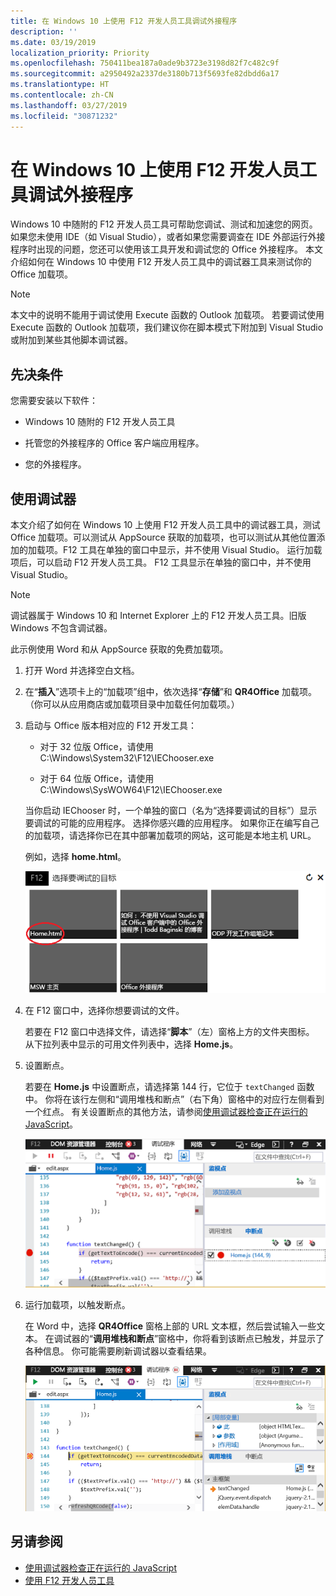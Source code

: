 ```yaml
---
title: 在 Windows 10 上使用 F12 开发人员工具调试外接程序
description: ''
ms.date: 03/19/2019
localization_priority: Priority
ms.openlocfilehash: 750411bea187a0ade9b3723e3198d82f7c482c9f
ms.sourcegitcommit: a2950492a2337de3180b713f5693fe82dbdd6a17
ms.translationtype: HT
ms.contentlocale: zh-CN
ms.lasthandoff: 03/27/2019
ms.locfileid: "30871232"
---
```

# <a name="debug-add-ins-using-f12-developer-tools-on-windows-10"></a>在 Windows 10 上使用 F12 开发人员工具调试外接程序

Windows 10 中随附的 F12 开发人员工具可帮助您调试、测试和加速您的网页。 如果您未使用 IDE（如 Visual Studio），或者如果您需要调查在 IDE 外部运行外接程序时出现的问题，您还可以使用该工具开发和调试您的 Office 外接程序。 本文介绍如何在 Windows 10 中使用 F12 开发人员工具中的调试器工具来测试你的 Office 加载项。

> [!NOTE]
> 本文中的说明不能用于调试使用 Execute 函数的 Outlook 加载项。 若要调试使用 Execute 函数的 Outlook 加载项，我们建议你在脚本模式下附加到 Visual Studio 或附加到某些其他脚本调试器。

## <a name="prerequisites"></a>先决条件

您需要安装以下软件：

- Windows 10 随附的 F12 开发人员工具 
    
- 托管您的外接程序的 Office 客户端应用程序。  
    
- 您的外接程序。  

## <a name="using-the-debugger"></a>使用调试器

本文介绍了如何在 Windows 10 上使用 F12 开发人员工具中的调试器工具，测试 Office 加载项。可以测试从 AppSource 获取的加载项，也可以测试从其他位置添加的加载项。F12 工具在单独的窗口中显示，并不使用 Visual Studio。 运行加载项后，可以启动 F12 开发人员工具。 F12 工具显示在单独的窗口中，并不使用 Visual Studio。

> [!NOTE]
> 调试器属于 Windows 10 和 Internet Explorer 上的 F12 开发人员工具。旧版 Windows 不包含调试器。 

此示例使用 Word 和从 AppSource 获取的免费加载项。

1. 打开 Word 并选择空白文档。 
    
2. 在“**插入**”选项卡上的“加载项”组中，依次选择“**存储**”和 **QR4Office** 加载项。 （你可以从应用商店或加载项目录中加载任何加载项。）
    
3. 启动与 Office 版本相对应的 F12 开发工具：
    
   - 对于 32 位版 Office，请使用 C:\Windows\System32\F12\IEChooser.exe
    
   - 对于 64 位版 Office，请使用 C:\Windows\SysWOW64\F12\IEChooser.exe
    
   当你启动 IEChooser 时，一个单独的窗口（名为“选择要调试的目标”）显示要调试的可能的应用程序。 选择你感兴趣的应用程序。 如果你正在编写自己的加载项，请选择你已在其中部署加载项的网站，这可能是本地主机 URL。 
    
   例如，选择 **home.html**。 
    
   ![IEChooser 屏幕，指向圈出的加载项](../images/choose-target-to-debug.png)

4. 在 F12 窗口中，选择你想要调试的文件。
    
   若要在 F12 窗口中选择文件，请选择“**脚本**”（左）窗格上方的文件夹图标。 从下拉列表中显示的可用文件列表中，选择 **Home.js**。
    
5. 设置断点。
    
   若要在 **Home.js** 中设置断点，请选择第 144 行，它位于 `textChanged` 函数中。 你将在该行左侧和“调用堆栈和断点”（右下角）窗格中的对应行左侧看到一个红点。 有关设置断点的其他方法，请参阅[使用调试器检查正在运行的 JavaScript](/previous-versions/windows/internet-explorer/ie-developer/samples/dn255007(v=vs.85))。 
    
   ![断点位于 home.js 文件中的调试程序](../images/debugger-home-js-02.png)

6. 运行加载项，以触发断点。
    
   在 Word 中，选择 **QR4Office** 窗格上部的 URL 文本框，然后尝试输入一些文本。 在调试器的“**调用堆栈和断点**”窗格中，你将看到该断点已触发，并显示了各种信息。 你可能需要刷新调试器以查看结果。
    
   ![调试器，包含已触发的断点生成的结果](../images/debugger-home-js-01.png)


## <a name="see-also"></a>另请参阅

- [使用调试器检查正在运行的 JavaScript](/previous-versions/windows/internet-explorer/ie-developer/samples/dn255007(v=vs.85))
- [使用 F12 开发人员工具](/previous-versions/windows/internet-explorer/ie-developer/samples/bg182326(v=vs.85))
